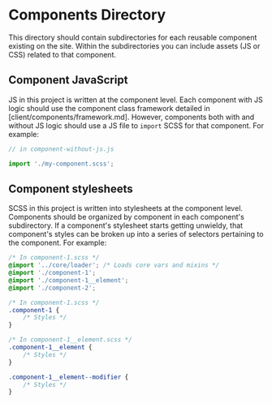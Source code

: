 # Components Directory

This directory should contain subdirectories for each reusable component existing on the site. Within the subdirectories you can include assets (JS or CSS) related to that component.

## Component JavaScript

JS in this project is written at the component level. Each component with JS logic should use the component class framework detailed in [client/components/framework.md]. However, components both with and without JS logic should use a JS file to `import` SCSS for that component. For example:

```javascript
// in component-without-js.js

import './my-component.scss';
```

## Component stylesheets

SCSS in this project is written into stylesheets at the component level. Components should be organized by component in each component's subdirectory. If a component's stylesheet starts getting unwieldy, that component's styles can be broken up into a series of selectors pertaining to the component. For example:

```css
/* In component-1.scss */
@import '../core/loader'; /* Loads core vars and mixins */
@import './component-1';
@import './component-1__element';
@import './component-2';
```
```scss
/* In component-1.scss */
.component-1 {
	/* Styles */
}
```
```scss
/* In component-1__element.scss */
.component-1__element {
	/* Styles */
}

.component-1__element--modifier {
	/* Styles */
}
```
